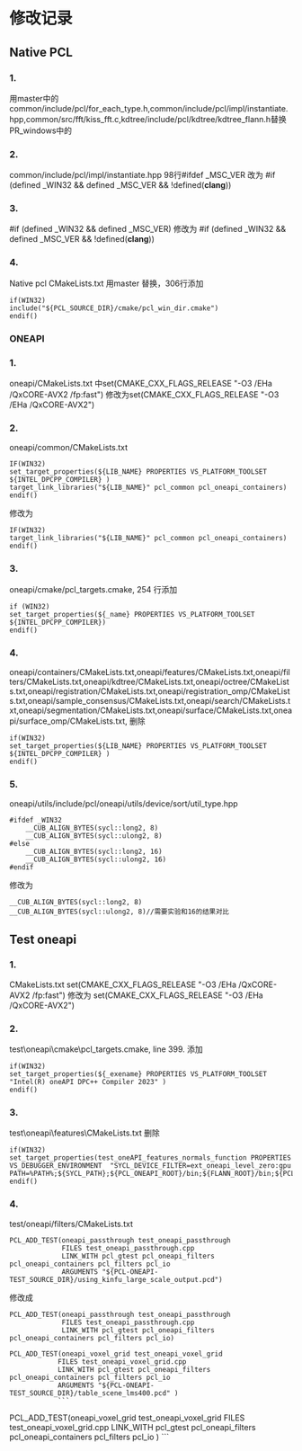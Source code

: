 # 修改记录
## Native PCL
### 1. 
用master中的 
common/include/pcl/for_each_type.h,common/include/pcl/impl/instantiate.hpp,common/src/fft/kiss_fft.c,kdtree/include/pcl/kdtree/kdtree_flann.h替换PR_windows中的
### 2.
common/include/pcl/impl/instantiate.hpp 98行#ifdef _MSC_VER 改为 #if (defined _WIN32 && defined _MSC_VER && !defined(__clang__))
### 3.
#if (defined _WIN32 && defined _MSC_VER) 修改为 #if (defined _WIN32 && defined _MSC_VER && !defined(__clang__))
### 4.
Native pcl CMakeLists.txt 用master 替换，306行添加
```
if(WIN32)
include("${PCL_SOURCE_DIR}/cmake/pcl_win_dir.cmake")
endif()
```


### ONEAPI
### 1.
oneapi/CMakeLists.txt 中set(CMAKE_CXX_FLAGS_RELEASE "-O3 /EHa /QxCORE-AVX2 /fp:fast") 修改为set(CMAKE_CXX_FLAGS_RELEASE "-O3 /EHa /QxCORE-AVX2")
### 2.
oneapi/common/CMakeLists.txt
```
IF(WIN32)
set_target_properties(${LIB_NAME} PROPERTIES VS_PLATFORM_TOOLSET ${INTEL_DPCPP_COMPILER} )
target_link_libraries("${LIB_NAME}" pcl_common pcl_oneapi_containers)
endif()
```
修改为
```
IF(WIN32)
target_link_libraries("${LIB_NAME}" pcl_common pcl_oneapi_containers)
endif()
```
### 3. 
oneapi/cmake/pcl_targets.cmake, 254 行添加
```
if (WIN32)
set_target_properties(${_name} PROPERTIES VS_PLATFORM_TOOLSET ${INTEL_DPCPP_COMPILER})
endif()
```
### 4.
oneapi/containers/CMakeLists.txt,oneapi/features/CMakeLists.txt,oneapi/filters/CMakeLists.txt,oneapi/kdtree/CMakeLists.txt,oneapi/octree/CMakeLists.txt,oneapi/registration/CMakeLists.txt,oneapi/registration_omp/CMakeLists.txt,oneapi/sample_consensus/CMakeLists.txt,oneapi/search/CMakeLists.txt,oneapi/segmentation/CMakeLists.txt,oneapi/surface/CMakeLists.txt,oneapi/surface_omp/CMakeLists.txt,
删除
```
if(WIN32)
set_target_properties(${LIB_NAME} PROPERTIES VS_PLATFORM_TOOLSET ${INTEL_DPCPP_COMPILER} )
endif()
```
### 5.
oneapi/utils/include/pcl/oneapi/utils/device/sort/util_type.hpp
```
#ifdef _WIN32
    __CUB_ALIGN_BYTES(sycl::long2, 8)
    __CUB_ALIGN_BYTES(sycl::ulong2, 8)
#else
    __CUB_ALIGN_BYTES(sycl::long2, 16)
    __CUB_ALIGN_BYTES(sycl::ulong2, 16)
#endif
```
修改为
```
__CUB_ALIGN_BYTES(sycl::long2, 8)
__CUB_ALIGN_BYTES(sycl::ulong2, 8)//需要实验和16的结果对比
```

## Test oneapi
### 1. 
CMakeLists.txt
 set(CMAKE_CXX_FLAGS_RELEASE "-O3 /EHa /QxCORE-AVX2 /fp:fast") 修改为
 set(CMAKE_CXX_FLAGS_RELEASE "-O3 /EHa /QxCORE-AVX2")
 
 ### 2.
 test\oneapi\cmake\pcl_targets.cmake, line 399.
添加
```
if(WIN32)
set_target_properties(${_exename} PROPERTIES VS_PLATFORM_TOOLSET "Intel(R) oneAPI DPC++ Compiler 2023" )
endif()
```
### 3.
test\oneapi\features\CMakeLists.txt
删除
```
if(WIN32)
set_target_properties(test_oneAPI_features_normals_function PROPERTIES VS_DEBUGGER_ENVIRONMENT  "SYCL_DEVICE_FILTER=ext_oneapi_level_zero:gpu
PATH=%PATH%;${SYCL_PATH};${PCL_ONEAPI_ROOT}/bin;${FLANN_ROOT}/bin;${PCL_BIN};${VTK_ROOT}/bin;${OPENNI2_BIN};${Qhull_ROOT}/bin")
endif()
```

### 4.
test/oneapi/filters/CMakeLists.txt
```
PCL_ADD_TEST(oneapi_passthrough test_oneapi_passthrough
             FILES test_oneapi_passthrough.cpp
             LINK_WITH pcl_gtest pcl_oneapi_filters pcl_oneapi_containers pcl_filters pcl_io
             ARGUMENTS "${PCL-ONEAPI-TEST_SOURCE_DIR}/using_kinfu_large_scale_output.pcd")
```
修改成
```
PCL_ADD_TEST(oneapi_passthrough test_oneapi_passthrough
             FILES test_oneapi_passthrough.cpp
             LINK_WITH pcl_gtest pcl_oneapi_filters pcl_oneapi_containers pcl_filters pcl_io)
```


```
PCL_ADD_TEST(oneapi_voxel_grid test_oneapi_voxel_grid
            FILES test_oneapi_voxel_grid.cpp
            LINK_WITH pcl_gtest pcl_oneapi_filters pcl_oneapi_containers pcl_filters pcl_io
            ARGUMENTS "${PCL-ONEAPI-TEST_SOURCE_DIR}/table_scene_lms400.pcd" )
            ```
```
PCL_ADD_TEST(oneapi_voxel_grid test_oneapi_voxel_grid
            FILES test_oneapi_voxel_grid.cpp
            LINK_WITH pcl_gtest pcl_oneapi_filters pcl_oneapi_containers pcl_filters pcl_io
            )
      ```
